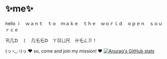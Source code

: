 # ✨me✨

hello
ｉ　ｗａｎｔ　ｔｏ　ｍａｋｅ　ｔｈｅ　ｗｏｒｌｄ　ｏｐｅｎ　ｓｏｕｒｃｅ

卂几ᗪ　丨　几乇乇ᗪ　ㄚㄖㄩ尺　卄乇ㄥ卩！

(っ◔◡◔)っ ♥ so, come and join my mission! ♥
[![Anurag's GitHub stats](https://github-readme-stats.vercel.app/api?username=dwarftee)](https://github.com/anuraghazra/github-readme-stats)
